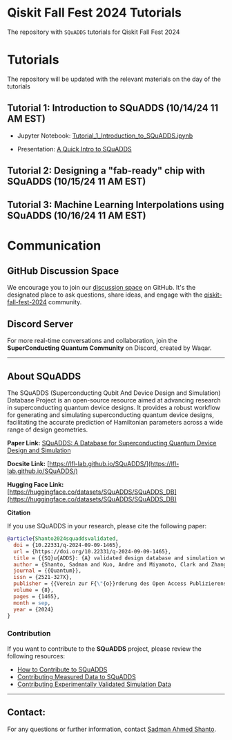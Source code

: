# Qiskit Fall Fest 2024 Tutorials

The repository with `SQuADDS` tutorials for Qiskit Fall Fest 2024

# Tutorials

The repository will be updated with the relevant materials on the day of the tutorials

## Tutorial 1: Introduction to SQuADDS (10/14/24 11 AM EST)

- Jupyter Notebook: [Tutorial_1_Introduction_to_SQuADDS.ipynb](Tutorial-1_Introduction_to_SQuADDS.ipynb)

- Presentation: [A Quick Intro to SQuADDS](presentations/tutorial1.pptx)

## Tutorial 2: Designing a "fab-ready" chip with SQuADDS (10/15/24 11 AM EST)

## Tutorial 3: Machine Learning Interpolations using SQuADDS (10/16/24 11 AM EST)

# Communication

## GitHub Discussion Space

We encourage you to join our [discussion space](https://github.com/LFL-Lab/SQuADDS/discussions/categories/qiskit-fall-fest-2024) on GitHub. It's the designated place to ask questions, share ideas, and engage with the [qiskit-fall-fest-2024](https://superconductingquantumhardware.framer.website/) community.

## Discord Server

For more real-time conversations and collaboration, join the **SuperConducting Quantum Community** on Discord, created by Waqar.

---

## About SQuADDS

The SQuADDS (Superconducting Qubit And Device Design and Simulation) Database Project is an open-source resource aimed at advancing research in superconducting quantum device designs. It provides a robust workflow for generating and simulating superconducting quantum device designs, facilitating the accurate prediction of Hamiltonian parameters across a wide range of design geometries.

**Paper Link:** [SQuADDS: A Database for Superconducting Quantum Device Design and Simulation](https://quantum-journal.org/papers/q-2024-09-09-1465/)

**Docsite Link:** [https://lfl-lab.github.io/SQuADDS/](https://lfl-lab.github.io/SQuADDS/)

**Hugging Face Link:** [https://huggingface.co/datasets/SQuADDS/SQuADDS_DB](https://huggingface.co/datasets/SQuADDS/SQuADDS_DB)

**Citation**

If you use SQuADDS in your research, please cite the following paper:

```bibtex
@article{Shanto2024squaddsvalidated,
  doi = {10.22331/q-2024-09-09-1465},
  url = {https://doi.org/10.22331/q-2024-09-09-1465},
  title = {{SQ}u{ADDS}: {A} validated design database and simulation workflow for superconducting qubit design},
  author = {Shanto, Sadman and Kuo, Andre and Miyamoto, Clark and Zhang, Haimeng and Maurya, Vivek and Vlachos, Evangelos and Hecht, Malida and Shum, Chung Wa and Levenson-Falk, Eli},
  journal = {{Quantum}},
  issn = {2521-327X},
  publisher = {{Verein zur F{\"{o}}rderung des Open Access Publizierens in den Quantenwissenschaften}},
  volume = {8},
  pages = {1465},
  month = sep,
  year = {2024}
}
```

### Contribution

If you want to contribute to the **SQuADDS** project, please review the following resources:

- [How to Contribute to SQuADDS](https://lfl-lab.github.io/SQuADDS/source/resources/contribute.html)
- [Contributing Measured Data to SQuADDS](https://lfl-lab.github.io/SQuADDS/source/tutorials/Tutorial_4_Contributing_Measured_Data_to_SQuADDS.html)
- [Contributing Experimentally Validated Simulation Data](https://lfl-lab.github.io/SQuADDS/source/tutorials/Tutorial-3_Contributing_Validated_Simulation_Data_to_SQuADDS.html)

---

## Contact:

For any questions or further information, contact [Sadman Ahmed Shanto](mailto:shanto@usc.edu).
